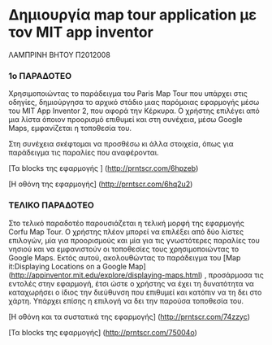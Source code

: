 # Δημιουργία map tour application με τον MIT app inventor

ΛΑΜΠΡΙΝΗ ΒΗΤΟΥ
Π2012008

### 1ο ΠΑΡΑΔΟΤΕΟ

Χρησιμοποιώντας το παράδειγμα του Paris Map Tour που υπάρχει στις οδηγίες, δημιούργησα το αρχικό στάδιο μιας παρόμοιας εφαρμογής μέσω του MIT App Inventor 2, που αφορά την Κέρκυρα. Ο χρήστης επιλέγει από μια λίστα όποιον προορισμό επιθυμεί και στη συνέχεια, μέσω Google Maps, εμφανίζεται η τοποθεσία του. 

Στη συνέχεια σκέφτομαι να προσθέσω κι άλλα στοιχεία, όπως για παράδειγμα τις παραλίες που αναφέρονται.

[Τα blocks της εφαρμογής ] (http://prntscr.com/6hpzeb)

[Η οθόνη της εφαρμογής] (http://prntscr.com/6hq2u2)

### ΤΕΛΙΚΟ ΠΑΡΑΔΟΤΕΟ

Στο τελικό παραδοτέο παρουσιάζεται η τελική μορφή της εφαρμογής Corfu Map Tour. Ο χρήστης πλέον μπορεί να επιλέξει από δύο λίστες επιλογών, μία για προορισμούς και μία για τις γνωστότερες παραλίες του νησιού και να εμφανιστούν οι τοποθεσίες τους χρησιμοποιώντας το Google Maps. Εκτός αυτού, ακολουθώντας  το παράδειγμα του [Map it:Displaying Locations on a Google Map] (http://appinventor.mit.edu/explore/displaying-maps.html) , προσάρμοσα τις εντολές στην εφαρμογή, έτσι ώστε ο χρήστης να έχει τη δυνατότητα να καταχωρήσει ο ίδιος την διεύθυνση που επιθυμεί και κατόπιν να τη δει στο χάρτη. Υπάρχει επίσης η επιλογή να δει την παρούσα τοποθεσία του.

[Η οθόνη και τα συστατικά της εφαρμογής] (http://prntscr.com/74zzyc)

[Τα blocks της εφαρμογής] (http://prntscr.com/75004o)
